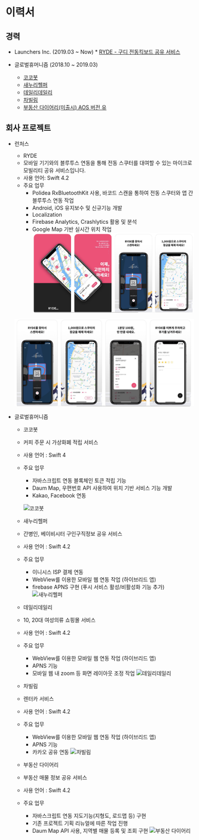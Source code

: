 # 이력서
## 경력

* Launchers Inc. (2019.03 ~ Now)
        * [RYDE - 구디 전동킥보드 공유 서비스](https://apps.apple.com/us/app/ryde/id1453366845?l=ko&ls=1)

* 글로벌휴머니즘 (2018.10 ~ 2019.03)
	* [코코봇](https://itunes.apple.com/kr/app/cocobot/id1441122355?mt=8)
	* [새누리헬퍼](https://itunes.apple.com/kr/app//id1449540870?mt=8)
  * [데일리데일리](https://itunes.apple.com/kr/app/dailydaily/id1448461019?mt=8)
  * [차빌림](https://itunes.apple.com/us/app//id1450886385?mt=8)
  * [부동산 다이어리(미출시) AOS 버전 유](https://play.google.com/store/apps/details?id=app.cosmos.ghrealestatediary&hl=en_US)


## 회사 프로젝트

* 런처스
    * RYDE
    * 모바일 기기와의 블루투스 연동을 통해 전동 스쿠터를 대여할 수 있는 마이크로 모빌리티 공유 서비스입니다.
    * 사용 언어: Swift 4.2
	* 주요 업무
		* Polidea RxBluetoothKit 사용, 바코드 스캔을 통하여 전동 스쿠터와 앱 간 블루투스 연동 작업
		* Android, iOS 유지보수 및 신규기능 개발
		* Localization
		* Firebase Analytics, Crashlytics 활용 및 분석
		* Google Map 기반 실시간 위치 작업
	![RYDE - 구디 전동킥보드 공유 서비스](https://github.com/miiiiiin/portfolio-resume/blob/master/images/ryde_1.png)

	![](https://github.com/miiiiiin/portfolio-resume/blob/master/images/ryde_2.png) 

* 글로벌휴머니즘
    * 코코봇
    * 커피 주문 시 가상화폐 적립 서비스
    * 사용 언어 : Swift 4
  	* 주요 업무
  		* 자바스크립트 연동 블록체인 토큰 적립 기능
  		* Daum Map, 우편번호 API 사용하여 위치 기반 서비스 기능 개발
      * Kakao, Facebook 연동

      ![코코봇](https://github.com/min1022/portfolio-resume/blob/master/images/cocobot.png)

    * 새누리헬퍼
    * 간병인, 베이비시터 구인구직정보 공유 서비스
    * 사용 언어 : Swift 4.2
  	* 주요 업무
  		* 이니시스 ISP 결제 연동
  		* WebView를 이용한 모바일 웹 연동 작업 (하이브리드 앱)
  		* firebase APNS 구현 (푸시 서비스 활성/비활성화 기능 추가)
      ![새누리헬퍼](https://github.com/min1022/portfolio-resume/blob/master/images/saenuri.png)

    * 데일리데일리
    * 10, 20대 여성의류 쇼핑몰 서비스
    * 사용 언어 : Swift 4.2
    * 주요 업무
      * WebView를 이용한 모바일 웹 연동 작업 (하이브리드 앱)
      * APNS 기능
      * 모바일 웹 내 zoom 등 화면 레이아웃 조정 작업
      ![데일리데일리](https://github.com/min1022/portfolio-resume/blob/master/images/dailydaily.png)

    * 차빌림
    * 렌터카 서비스
    * 사용 언어 : Swift 4.2
    * 주요 업무
      * WebView를 이용한 모바일 웹 연동 작업 (하이브리드 앱)
      * APNS 기능
      * 카카오 공유 연동
      ![차빌림](https://github.com/min1022/portfolio-resume/blob/master/images/charbilim.png)

    * 부동산 다이어리
    * 부동산 매물 정보 공유 서비스
    * 사용 언어 : Swift 4.2
    * 주요 업무
      * 자바스크립트 연동 지도기능(지형도, 로드맵 등) 구현
      * 기존 프로젝트 기획 리뉴얼에 따른 작업 진행
      * Daum Map API 사용, 지역별 매물 등록 및 조회 구현
      ![부동산 다이어리](https://github.com/min1022/portfolio-resume/blob/master/images/buda.png)
